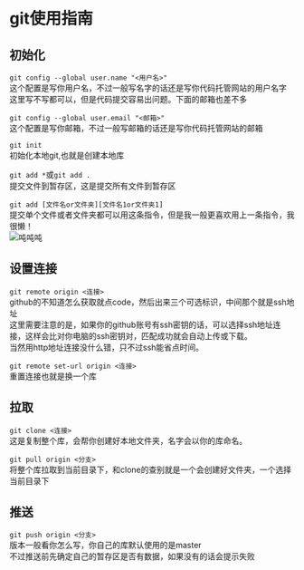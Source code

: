 # git使用指南

## 初始化

```git config --global user.name "<用户名>"```  
这个配置是写你用户名，不过一般写名字的话还是写你代码托管网站的用户名字
这里写不写都可以，但是代码提交容易出问题。下面的邮箱也差不多

```git config --global user.email "<邮箱>"```  
这个配置是写你邮箱，不过一般写邮箱的话还是写你代码托管网站的邮箱

```git init```  
初始化本地git,也就是创建本地库

```git add *```或```git add .```  
提交文件到暂存区，这是提交所有文件到暂存区  

```git add [文件名or文件夹][文件名1or文件夹1]```  
提交单个文件或者文件夹都可以用这条指令，但是我一般更喜欢用上一条指令，我很懒！  
![吨吨吨](tuntuntun.png)  

## 设置连接

```git remote origin <连接>```  
github的不知道怎么获取就点code，然后出来三个可选标识，中间那个就是ssh地址  
这里需要注意的是，如果你的github账号有ssh密钥的话，可以选择ssh地址连接，这样会比对你电脑的ssh密钥对，匹配成功就会自动上传或下载。  
当然用http地址连接没什么错，只不过ssh能省点时间。

```git remote set-url origin <连接>```  
重置连接也就是换一个库  

## 拉取

```git clone <连接>```  
这是复制整个库，会帮你创建好本地文件夹，名字会以你的库命名。

```git pull origin <分支>```  
将整个库拉取到当前目录下，和clone的查别就是一个会创建好文件夹，一个选择当前目录下

## 推送  

```git push origin <分支>```  
版本一般看你怎么写，你自己的库默认使用的是master  
不过推送前先确定自己的暂存区是否有数据，如果没有的话会提示失败  

